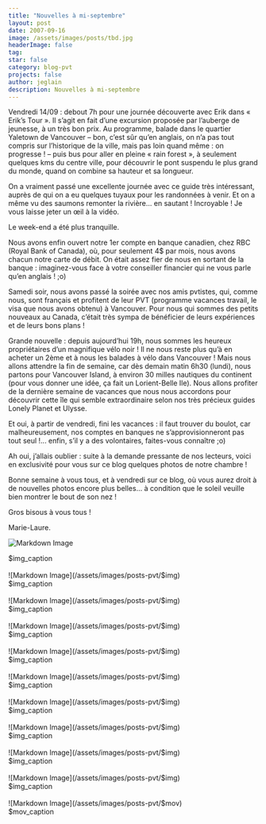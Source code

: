 ```yaml
---
title: "Nouvelles à mi-septembre"
layout: post
date: 2007-09-16
image: /assets/images/posts/tbd.jpg
headerImage: false
tag:
star: false
category: blog-pvt
projects: false
author: jeglain
description: Nouvelles à mi-septembre
---
```

Vendredi 14/09 : debout 7h pour une journée découverte avec Erik dans
« Erik’s Tour ». Il s’agit en fait d’une excursion proposée par
l’auberge de jeunesse, à un très bon prix. Au programme, balade dans
le quartier Yaletown de Vancouver – bon, c’est sûr qu’en anglais,
on n’a pas tout compris sur l’historique de la ville, mais pas loin
quand même : on progresse ! – puis bus pour aller en pleine « rain
forest », à seulement quelques kms du centre ville, pour découvrir le
pont suspendu le plus grand du monde, quand on combine sa hauteur et sa
longueur.

On a vraiment passé une excellente journée avec ce guide très
intéressant, auprès de qui on a eu quelques tuyaux pour les
randonnées à venir. Et on a même vu des saumons remonter la
rivière… en sautant ! Incroyable ! Je vous laisse jeter un œil à la
vidéo.

Le week-end a été plus tranquille.

Nous avons enfin ouvert notre 1er compte en banque canadien, chez RBC
(Royal Bank of Canada), où, pour seulement 4$ par mois, nous avons
chacun notre carte de débit. On était assez fier de nous en sortant de
la banque : imaginez-vous face à votre conseiller financier qui ne vous
parle qu’en anglais ! ;o)

Samedi soir, nous avons passé la soirée avec nos amis pvtistes, qui,
comme nous, sont français et profitent de leur PVT (programme vacances
travail, le visa que nous avons obtenu) à Vancouver. Pour nous qui
sommes des petits nouveaux au Canada, c’était très sympa de
bénéficier de leurs expériences et de leurs bons plans !

Grande nouvelle : depuis aujourd’hui 19h, nous sommes les heureux
propriétaires d’un magnifique vélo noir ! Il ne nous reste plus
qu’à en acheter un 2ème et à nous les balades à vélo dans
Vancouver ! Mais nous allons attendre la fin de semaine, car dès demain
matin 6h30 (lundi), nous partons pour Vancouver Island, à environ 30
milles nautiques du continent (pour vous donner une idée, ça fait un
Lorient-Belle Ile). Nous allons profiter de la dernière semaine de
vacances que nous nous accordons pour découvrir cette île qui semble
extraordinaire selon nos très précieux guides Lonely Planet et Ulysse.


Et oui, à partir de vendredi, fini les vacances : il faut trouver du
boulot, car malheureusement, nos comptes en banques ne
s’approvisionneront pas tout seul !... enfin, s’il y a des
volontaires, faites-vous connaître ;o)

Ah oui, j’allais oublier : suite à la demande pressante de nos
lecteurs, voici en exclusivité pour vous sur ce blog quelques photos de
notre chambre !

Bonne semaine à vous tous, et à vendredi sur ce blog, où vous aurez
droit à de nouvelles photos encore plus belles… à condition que le
soleil veuille bien montrer le bout de son nez !

Gros bisous à vous tous !

Marie-Laure.

![Markdown Image](/assets/images/posts-pvt/$img)
<figcaption class="caption">$img_caption</figcaption>
<br>
![Markdown Image](/assets/images/posts-pvt/$img)
<figcaption class="caption">$img_caption</figcaption>
<br>
![Markdown Image](/assets/images/posts-pvt/$img)
<figcaption class="caption">$img_caption</figcaption>
<br>
![Markdown Image](/assets/images/posts-pvt/$img)
<figcaption class="caption">$img_caption</figcaption>
<br>
![Markdown Image](/assets/images/posts-pvt/$img)
<figcaption class="caption">$img_caption</figcaption>
<br>
![Markdown Image](/assets/images/posts-pvt/$img)
<figcaption class="caption">$img_caption</figcaption>
<br>
![Markdown Image](/assets/images/posts-pvt/$img)
<figcaption class="caption">$img_caption</figcaption>
<br>
![Markdown Image](/assets/images/posts-pvt/$img)
<figcaption class="caption">$img_caption</figcaption>
<br>
![Markdown Image](/assets/images/posts-pvt/$img)
<figcaption class="caption">$img_caption</figcaption>
<br>
![Markdown Image](/assets/images/posts-pvt/$img)
<figcaption class="caption">$img_caption</figcaption>
<br>
![Markdown Image](/assets/images/posts-pvt/$mov)
<figcaption class="caption">$mov_caption</figcaption>
<br>
